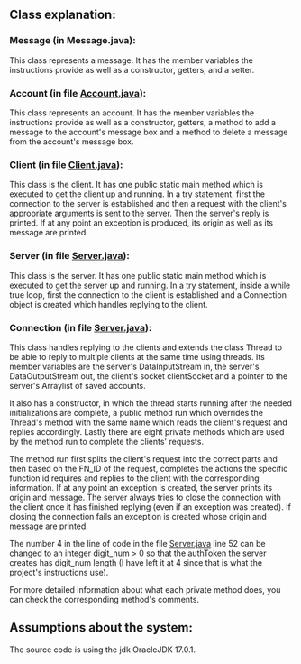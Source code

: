 ## Class explanation:

### Message (in Message.java):

This class represents a message. It has the member variables the instructions
provide as well as a constructor, getters, and a setter.

### Account (in file [Account.java](src/Account.java)):

This class represents an account. It has the member variables the instructions
provide as well as a constructor, getters, a method to add a message to the account's
message box and a method to delete a message from the account's message box.

### Client (in file [Client.java](src/Client.java)):

This class is the client. It has one public static main method which is executed
to get the client up and running. In a try statement, first the connection to the
server is established and then a request with the client's appropriate arguments
is sent to the server. Then the server's reply is printed. If at any point an
exception is produced, its origin as well as its message are printed.

### Server (in file [Server.java](src/Server.java)):

This class is the server. It has one public static main method which is executed
to get the server up and running. In a try statement, inside a while true loop,
first the connection to the client is established and a Connection object is
created which handles replying to the client.

### Connection (in file [Server.java](src/Server.java)):

This class handles replying to the clients and extends the class Thread to be
able to reply to multiple clients at the same time using threads. Its member
variables are the server's DataInputStream in, the server's DataOutputStream
out, the client's socket clientSocket and a pointer to the server's Arraylist
of saved accounts.

It also has a constructor, in which the thread starts running after the needed
initializations are complete, a public method run which overrides the Thread's
method with the same name which reads the client's request and replies
accordingly. Lastly there are eight private methods which are used by the method
run to complete the clients' requests.

The method run first splits the client's request into the correct parts and then
based on the FN_ID of the request, completes the actions the specific function id
requires and replies to the client with the corresponding information. If at any
point an exception is created, the server prints its origin and message. The server
always tries to close the connection with the client once it has finished replying
(even if an exception was created). If closing the connection fails an exception
is created whose origin and message are printed.

The number 4 in the line of code in the file [Server.java](src/Server.java)
line 52 can be changed to an integer digit_num > 0 so that the authToken the server
creates has digit_num length (I have left it at 4 since that is what the project's
instructions use).

For more detailed information about what each private method does, you can check
the corresponding method's comments.

## Assumptions about the system:

The source code is using the jdk OracleJDK 17.0.1.
